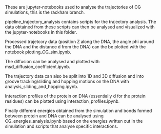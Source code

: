 These are jupyter-notebooks used to analyse the trajectories of CG simulations,
this is the rackham branch.

pipeline_trajectory_analysis contains scripts for the trajectory analysis. The data obtained from these scripts can then be analysed and visualized with the jupyter-notebooks in this folder.

Processed trajetcory data (position Z along the DNA, the angle phi around the DNA and the distance d from the DNA) can the be plotted with the notebook plotting_CG_sim.ipynb.

The diffusion can be analysed and plotted with msd_diffusion_coefficient.ipynb.

The trajectory data can also be split into 1D and 3D diffusion and into groove tracking/sliding and hopping motions on the DNA with analysis_sliding_and_hopping.ipynb.

Interaction profiles of the protein on DNA (essentially d for the protein residues) can be plotted using  interaction_profiles.ipynb.

Finally different energies obtained from the simulation and bonds formed between protein and DNA can be analysed using CG_energies_analysis.ipynb based on the energies written out in the simulation and scripts that analyse specific interactions.
